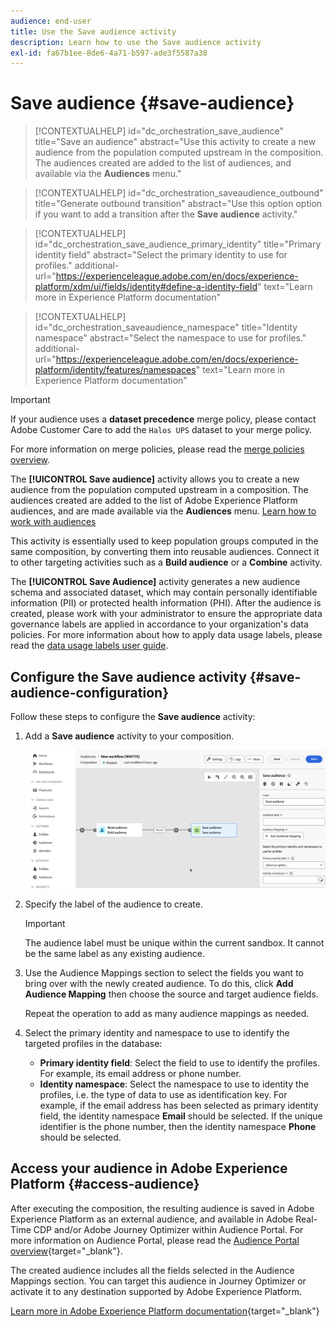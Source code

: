 ```yaml
---
audience: end-user
title: Use the Save audience activity
description: Learn how to use the Save audience activity
exl-id: fa67b1ee-8de6-4a71-b597-ade3f5587a38
---
```

# Save audience {#save-audience}

>[!CONTEXTUALHELP]
>id="dc_orchestration_save_audience"
>title="Save an audience"
>abstract="Use this activity to create a new audience from the population computed upstream in the composition. The audiences created are added to the list of audiences, and available via the **Audiences** menu."

>[!CONTEXTUALHELP]
>id="dc_orchestration_saveaudience_outbound"
>title="Generate outbound transition"
>abstract="Use this option option if you want to add a transition after the **Save audience** activity."

>[!CONTEXTUALHELP]
>id="dc_orchestration_save_audience_primary_identity"
>title="Primary identity field"
>abstract="Select the primary identity to use for profiles."
>additional-url="https://experienceleague.adobe.com/en/docs/experience-platform/xdm/ui/fields/identity#define-a-identity-field" text="Learn more in Experience Platform documentation"

>[!CONTEXTUALHELP]
>id="dc_orchestration_saveaudience_namespace"
>title="Identity namespace"
>abstract="Select the namespace to use for profiles."
>additional-url="https://experienceleague.adobe.com/en/docs/experience-platform/identity/features/namespaces" text="Learn more in Experience Platform documentation"

>[!IMPORTANT]
>
>If your audience uses a **dataset precedence** merge policy, please contact Adobe Customer Care to add the `Halos UPS` dataset to your merge policy.
>
>For more information on merge policies, please read the [merge policies overview](https://experienceleague.adobe.com/en/docs/experience-platform/profile/merge-policies/overview).

The **[!UICONTROL Save audience]** activity allows you to create a new audience from the population computed upstream in a composition. The audiences created are added to the list of Adobe Experience Platform audiences, and are made available via the **Audiences** menu. [Learn how to work with audiences](../../start/audiences.md)

This activity is essentially used to keep population groups computed in the same composition, by converting them into reusable audiences. Connect it to other targeting activities such as a **Build audience** or a **Combine** activity. 

The **[!UICONTROL Save Audience]** activity generates a new audience schema and associated dataset, which may contain personally identifiable information (PII) or protected health information (PHI). After the audience is created, please work with your administrator to ensure the appropriate data governance labels are applied in accordance to your organization's data policies. For more information about how to apply data usage labels, please read the [data usage labels user guide](https://experienceleague.adobe.com/en/docs/experience-platform/data-governance/labels/user-guide).

## Configure the Save audience activity {#save-audience-configuration}

Follow these steps to configure the **Save audience** activity:

1. Add a **Save audience** activity to your composition.

    ![](../assets/save-audience.png)

1. Specify the label of the audience to create.

    >[!IMPORTANT]
    >
    >The audience label must be unique within the current sandbox. It cannot be the same label as any existing audience. 

1. Use the Audience Mappings section to select the fields you want to bring over with the newly created audience. To do this, click **Add Audience Mapping** then choose the source and target audience fields.

    Repeat the operation to add as many audience mappings as needed.

1. Select the primary identity and namespace to use to identify the targeted profiles in the database:

    * **Primary identity field**: Select the field to use to identify the profiles. For example, its email address or phone number.
    * **Identity namespace**: Select the namespace to use to identity the profiles, i.e. the type of data to use as identification key. For example, if the email address has been selected as primary identity field, the identity namespace **Email** should be selected. If the unique identifier is the phone number, then the identity namespace **Phone** should be selected.

## Access your audience in Adobe Experience Platform {#access-audience}

After executing the composition, the resulting audience is saved in Adobe Experience Platform as an external audience, and available in Adobe Real-Time CDP and/or Adobe Journey Optimizer within Audience Portal. For more information on Audience Portal, please read the [Audience Portal overview](https://experienceleague.adobe.com/en/docs/experience-platform/segmentation/ui/audience-portal){target="_blank"}.

The created audience includes all the fields selected in the Audience Mappings section. You can target this audience in Journey Optimizer or activate it to any destination supported by Adobe Experience Platform.

[Learn more in Adobe Experience Platform documentation](https://experienceleague.adobe.com/en/docs/experience-platform/segmentation/ui/audience-portal){target="_blank"}

<!--

## Example{#save-audience-example}

The following example illustrates a simple audience update from targeting. A scheduler is added to run the workflow once a month. A query recovers all the profiles subscribed to the different application services available. The **Save audience** activity updates the audience by deleting profiles that have unsubscribed from the service since the last workflow execution and by adding the newly subscribed profiles.
-->
